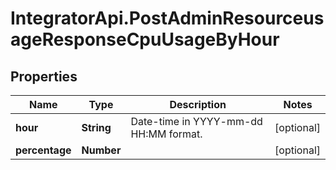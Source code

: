 # IntegratorApi.PostAdminResourceusageResponseCpuUsageByHour

## Properties

Name | Type | Description | Notes
------------ | ------------- | ------------- | -------------
**hour** | **String** | Date-time in YYYY-mm-dd HH:MM format. | [optional] 
**percentage** | **Number** |  | [optional] 


